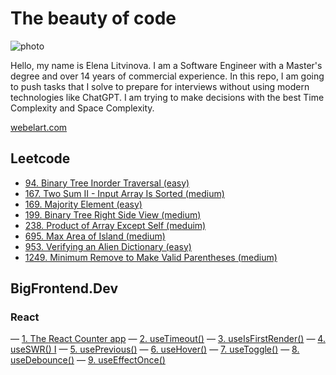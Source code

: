 # The beauty of code
![photo](https://github.com/user-attachments/assets/289ea581-3fc1-4114-86fd-f12525c54b0d)

Hello, my name is Elena Litvinova. I am a Software Engineer with a Master's degree and over 14 years of commercial experience. In this repo, I am going to push tasks that I solve to prepare for interviews without using modern technologies like ChatGPT. I am trying to make decisions with the best Time Complexity and Space Complexity.

[webelart.com](https://webelart.com)

## Leetcode

- [94. Binary Tree Inorder Traversal (easy)](https://github.com/webelart/the_beauty_of_code/blob/main/Leetcode/README.md#94-binary-tree-inorder-traversal-easy)
- [167. Two Sum II - Input Array Is Sorted (medium)](https://github.com/webelart/the_beauty_of_code/blob/main/Leetcode/README.md#167-two-sum-ii---input-array-is-sorted-medium)
- [169. Majority Element (easy)](https://github.com/webelart/the_beauty_of_code/blob/main/Leetcode/README.md#169-majority-element-easy)
- [199. Binary Tree Right Side View (medium)](https://github.com/webelart/the_beauty_of_code/tree/main/Leetcode#199-binary-tree-right-side-view)
- [238. Product of Array Except Self (meduim)](https://github.com/webelart/the_beauty_of_code/blob/main/Leetcode/README.md#238-product-of-array-except-self-meduim)
- [695. Max Area of Island (medium)](https://github.com/webelart/the_beauty_of_code/blob/main/Leetcode/README.md#695-max-area-of-island)
- [953. Verifying an Alien Dictionary (easy)](https://github.com/webelart/the_beauty_of_code/blob/main/Leetcode/README.md#953-verifying-an-alien-dictionary-easy)
- [1249. Minimum Remove to Make Valid Parentheses (medium)](https://github.com/webelart/the_beauty_of_code/blob/main/Leetcode/README.md#953-verifying-an-alien-dictionary-easy)

## BigFrontend.Dev

### React
— [1. The React Counter app](https://github.com/webelart/the_beauty_of_code/tree/main/BigFrontend.Dev/React#1-the-react-counter-app)
— [2. useTimeout()](https://github.com/webelart/the_beauty_of_code/tree/main/BigFrontend.Dev/React#2-usetimeout)
— [3. useIsFirstRender()](https://github.com/webelart/the_beauty_of_code/tree/main/BigFrontend.Dev/React#3-useisfirstrender)
— [4. useSWR() I](https://github.com/webelart/the_beauty_of_code/tree/main/BigFrontend.Dev/React#4-useswr-i)
— [5. usePrevious()](https://github.com/webelart/the_beauty_of_code/tree/main/BigFrontend.Dev/React#5-useprevious)
— [6. useHover()](https://github.com/webelart/the_beauty_of_code/tree/main/BigFrontend.Dev/React#6-usehover)
— [7. useToggle()](https://github.com/webelart/the_beauty_of_code/tree/main/BigFrontend.Dev/React#7-usetoggle)
— [8. useDebounce()](https://github.com/webelart/the_beauty_of_code/tree/main/BigFrontend.Dev/React#8-usedebounce)
— [9. useEffectOnce()](https://github.com/webelart/the_beauty_of_code/tree/main/BigFrontend.Dev/React#9-useeffectonce)
